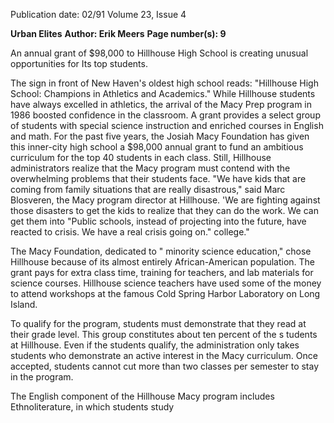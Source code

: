 Publication date: 02/91
Volume 23, Issue 4

**Urban Elites**
**Author: Erik Meers**
**Page number(s): 9**

An annual grant of $98,000 to Hillhouse High School is creating unusual opportunities for Its top students. 

The sign in front of New Haven's oldest 
high school reads: "Hillhouse High 
School: Champions in Athletics and 
Academics." While Hillhouse students 
have always excelled in athletics, the 
arrival of the Macy Prep program in 
1986 boosted confidence in the 
classroom. A grant provides a select 
group of students with special science 
instruction and enriched courses in 
English and math. For the past five 
years, the Josiah Macy Foundation has 
given this inner-city high school a 
$98,000 annual grant to fund an 
ambitious curriculum for the top 40 
students in each class. Still, Hillhouse 
administrators realize that the Macy 
program must contend with the 
overwhelming problems that their 
students face. "We have kids that are 
coming from family situations that are 
really disastrous," said Marc Blosveren, 
the Macy program director at Hillhouse. 
'We are fighting against those disasters 
to get the kids to realize that they can 
do the work. We can get them into 
"Public schools, 
instead of projecting 
into the future, have 
reacted to crisis. We 
have a real crisis 
going on." 
college." 

The Macy Foundation, dedicated to 
" minority science education," chose 
Hillhouse because of its almost entirely 
African-American population. The 
grant pays for extra class time, training 
for teachers, and lab materials for 
science courses. Hillhouse science 
teachers have used some of the money 
to attend workshops at the famous Cold 
Spring Harbor Laboratory on Long 
Island. 

To qualify for the program, 
students must demonstrate that they 
read at their grade level. This group 
constitutes about ten percent of the 
s tudents at Hillhouse. Even if the 
students qualify, the administration 
only takes students who demonstrate an 
active interest in the Macy curriculum. 
Once accepted, students cannot cut 
more than two classes per semester to 
stay in the program. 

The English component of the 
Hillhouse Macy program includes 
Ethnoliterature, in which students study